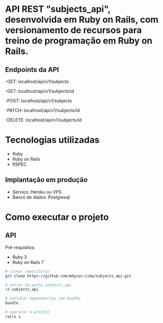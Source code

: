 # API REST "subjects_api", desenvolvida em Ruby on Rails, com versionamento de recursos para treino de programação em Ruby on Rails.

## Endpoints da API
-GET: localhost/api/v1/subjects

-GET: localhost/api/v1/subjects/id

-POST: localhost/api/v1/subjects

-PATCH: localhost/api/v1/subjects/id

-DELETE: localhost/api/v1/subjects/id

# Tecnologias utilizadas

- Ruby
- Ruby on Rails
- RSPEC

## Implantação em produção
- Serviço: Heroku ou VPS
- Banco de dados: Postgresql

# Como executar o projeto

## API
Pré-requisitos:

- Ruby 3
- Ruby on Rails 7

```bash
# clonar repositório
git clone https://github.com/Adyson-Lima/subjects_api.git

# entrar na pasta subjects_api
cd subjects_api

# instalar dependencias com bundle
bundle

# executar o projeto
rails s
```
